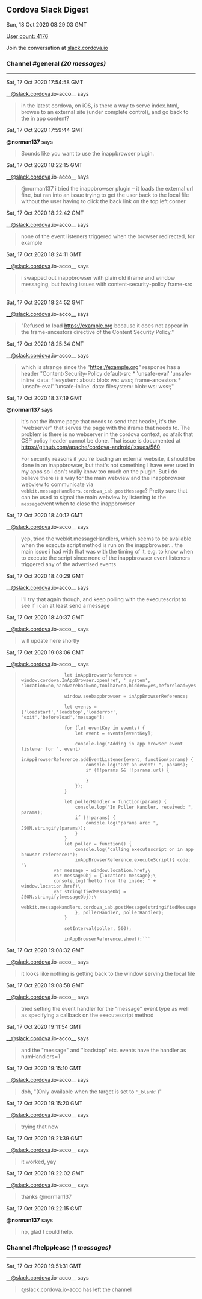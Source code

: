 ## Cordova Slack Digest
Sun, 18 Oct 2020 08:29:03 GMT

[User count: 4176](https://cordova.slack.com/)


Join the conversation at [slack.cordova.io](http://slack.cordova.io/)

### __Channel #general__ _(20 messages)_
---

Sat, 17 Oct 2020 17:54:58 GMT

__@slack.cordova.io-acco__ says 
> in the latest cordova, on iOS, is there a way to serve index.html, browse to an external site (under complete control), and go back to the in app content?
> 

Sat, 17 Oct 2020 17:59:44 GMT

__@norman137__ says 
> Sounds like you want to use the inappbrowser plugin.
> 

Sat, 17 Oct 2020 18:22:15 GMT

__@slack.cordova.io-acco__ says 
> @norman137 i tried the inappbrowser plugin – it loads the external url fine, but ran into an issue trying to get the user back to the local file without the user having to click the back link on the top left corner
> 

Sat, 17 Oct 2020 18:22:42 GMT

__@slack.cordova.io-acco__ says 
> none of the event listeners triggered when the browser redirected, for example
> 

Sat, 17 Oct 2020 18:24:11 GMT

__@slack.cordova.io-acco__ says 
> i swapped out inappbrowser with plain old iframe and window messaging, but having issues with content-security-policy frame-src -
> 

Sat, 17 Oct 2020 18:24:52 GMT

__@slack.cordova.io-acco__ says 
> "Refused to load <https://example.org> because it does not appear in the frame-ancestors directive of the Content Security Policy."
> 

Sat, 17 Oct 2020 18:25:34 GMT

__@slack.cordova.io-acco__ says 
> which is strange since the "<https://example.org>" response  has a header "Content-Security-Policy
> 	default-src * 'unsafe-eval' 'unsafe-inline' data: filesystem: about: blob: ws: wss:; frame-ancestors * 'unsafe-eval' 'unsafe-inline' data: filesystem: blob: ws: wss:;"
> 

Sat, 17 Oct 2020 18:37:19 GMT

__@norman137__ says 
> it's not the iframe page that needs to send that header, it's the "webserver" that serves the page with the iframe that needs to. The problem is there is no webserver in the cordova context, so afaik that CSP policy header cannot be done. That issue is documented at <https://github.com/apache/cordova-android/issues/560>
> 
> For security reasons if you're loading an external website, it should be done in an inappbrowser, but that's not something I have ever used in my apps so I don't really know too much on the plugin. But i do believe there is a way for the main webview and the inappbrowser webview to communicate via `webkit.messageHandlers.cordova_iab.postMessage`? Pretty sure that can be used to signal the main webview by listening to the `message`event when to close the inappbrowser
> 

Sat, 17 Oct 2020 18:40:12 GMT

__@slack.cordova.io-acco__ says 
> yep, tried the webkit.messageHandlers, which seems to be available when the execute script method is run on the inappbrowser...
> the main issue i had with that was with the timing of it, e.g. to know when to execute the script since none of the inappbrowser event listeners triggered any of the advertised events
> 

Sat, 17 Oct 2020 18:40:29 GMT

__@slack.cordova.io-acco__ says 
> i'll try that again though, and keep polling with the executescript to see if i can at least send a message
> 

Sat, 17 Oct 2020 18:40:37 GMT

__@slack.cordova.io-acco__ says 
> will update here shortly
> 

Sat, 17 Oct 2020 19:08:06 GMT

__@slack.cordova.io-acco__ says 
> ```
>                 let inAppBrowserReference = window.cordova.InAppBrowser.open(ref, '_system', 'location=no,hardwareback=no,toolbar=no,hidden=yes,beforeload=yes');
> 
>                 window.seebappbrowser = inAppBrowserReference;
> 
>                 let events = ['loadstart','loadstop','loaderror', 'exit','beforeload','message'];
> 
>                 for (let eventKey in events) {
>                     let event = events[eventKey];
> 
>                     console.log("Adding in app browser event listener for ", event)
>                     inAppBrowserReference.addEventListener(event, function(params) {
>                         console.log("Got an event: ", params);
>                         if (!!params && !!params.url) {
> 
>                         }
>                     });
>                 }
> 
>                 let pollerHandler = function(params) {
>                     console.log("In Poller Handler, received: ", params);
>                     if (!!params) {
>                         console.log("params are: ", JSON.stringify(params));
>                     }
>                 }
>                 let poller = function() {
>                     console.log("calling executescript on in app browser reference:");
>                     inAppBrowserReference.executeScript({ code: "\
>             var message = window.location.href;\
>             var messageObj = {location: message};\
>             console.log('hello from the insde; ' + window.location.href)\
>             var stringifiedMessageObj = JSON.stringify(messageObj);\
>             webkit.messageHandlers.cordova_iab.postMessage(stringifiedMessageObj);"
>                     }, pollerHandler, pollerHandler);
>                 }
> 
>                 setInterval(poller, 500);
> 
>                 inAppBrowserReference.show();```
> 

Sat, 17 Oct 2020 19:08:32 GMT

__@slack.cordova.io-acco__ says 
> it looks like nothing is getting back to the window serving the local file
> 

Sat, 17 Oct 2020 19:08:58 GMT

__@slack.cordova.io-acco__ says 
> tried setting the event handler for the "message" event type as well as specifying a callback on the executescript method
> 

Sat, 17 Oct 2020 19:11:54 GMT

__@slack.cordova.io-acco__ says 
> and the "message" and "loadstop" etc. events have the handler as numHandlers=1
> 

Sat, 17 Oct 2020 19:15:10 GMT

__@slack.cordova.io-acco__ says 
> doh, "(Only available when the target is set to `'_blank'`)"
> 

Sat, 17 Oct 2020 19:15:20 GMT

__@slack.cordova.io-acco__ says 
> trying that now
> 

Sat, 17 Oct 2020 19:21:39 GMT

__@slack.cordova.io-acco__ says 
> it worked, yay
> 

Sat, 17 Oct 2020 19:22:02 GMT

__@slack.cordova.io-acco__ says 
> thanks @norman137
> 

Sat, 17 Oct 2020 19:22:15 GMT

__@norman137__ says 
> np, glad I could help.
> 

### __Channel #helpplease__ _(1 messages)_
---

Sat, 17 Oct 2020 19:51:31 GMT

__@slack.cordova.io-acco__ says 
> @slack.cordova.io-acco has left the channel
> 
